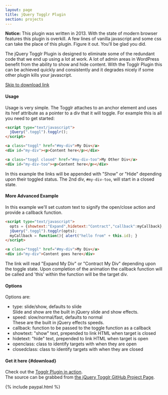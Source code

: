 ```yaml
---
layout: page
title: jQuery Togglr Plugin
section: projects
---
```


<div class="alert warning">
    <b>Notice:</b> This plugin was written in 2013. With the state of modern browser features this plugin is overkill. A few lines of vanilla javascript and some css can take the place of this plugin. Figure it out. You'll be glad you did. 
</div>

The jQuery Togglr Plugin is designed to eliminate some of the redundant code that we end up using a lot at work. A lot of admin areas in WordPress benefit from the ability to show and hide content. With the Togglr Plugin this can be achieved quickly and consistently and it degrades nicely if some other plugin kills your javascript.

<a class="darr" href="#download">Skip to download link</a>

#### Usage

Usage is very simple. The Togglr attaches to an anchor element and uses its href attribute as a pointer to a div that it will toggle. For example this is all you need to get started:

``` html
<script type="text/javascript">
  jQuery(".toggl").togglr();
</script>

<a class="toggl" href="#my-div">My Div</a>
<div id="my-div"><p>Content here</p></div>

<a class="toggl closed" href="#my-div-too">My Other Div</a>
<div id="my-div-too"><p>Content here</p></div>
```

In this example the links will be appended with "Show" or "Hide" depending upon their toggled status. The 2nd div, `#my-div-too`, will start in a closed state.

#### More Advanced Example

In this example we'll set custom text to signify the open/close action and provide a callback function.

``` html
<script type="text/javascript">
  opts = {showtext:"Expand",hidetext:"Contract","callback":myCallback};
  jQuery(".toggl").togglr(opts);
  myCallback = function(){ alert("hello from" + this.id); }
</script>

<a class="toggl" href="#my-div">My Div</a>
<div id="my-div">Content goes here</div>
```

The link will read "Expand My Div" or "Contract My Div" depending upon the toggle state. Upon completion of the animation the callback function will be called and 'this' within the function will be the target div.

#### Options

Options are:

- type: slide/show, defaults to slide<br />Slide and show are the built in jQuery slide and show effects.
- speed: slow/normal/fast, defaults to normal<br />These are the built in jQuery effects speeds.
- callback: function to be passed to the toggle function as a callback
- showtext: "show" text, prepended to link HTML when target is closed
- hidetext: "hide" text, prepended to link HTML when target is open
- openclass: class to identify targets with when they are open
- closedclass: class to identify targets with when they are closed

#### Get it here {#download}
Check out the <a href="http://top-frog.com/projects/jquery-togglr-plugin/" target="_blank" rel="external" rel="noopener">Togglr Plugin in action</a>.<br /> The source can be grabbed from <a href="http://github.com/Gipetto/jquery.togglr.js" target="_blank" rel="external noopener">the jQuery Togglr GitHub Project Page</a>.

{% include paypal.html %}
